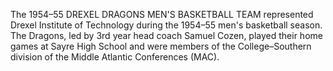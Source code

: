 The 1954–55 DREXEL DRAGONS MEN'S BASKETBALL TEAM represented Drexel Institute of Technology during the 1954–55 men's basketball season. The Dragons, led by 3rd year head coach Samuel Cozen, played their home games at Sayre High School and were members of the College–Southern division of the Middle Atlantic Conferences (MAC).
